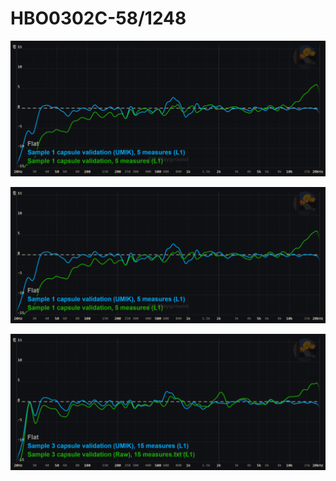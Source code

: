 # HBO0302C-58/1248

![sample 1](https://github.com/animegolem/pirate-extensions-extended/blob/main/step-by-step-guide/Images/HBO0302C-581248%20Sample%201.png)

![sample 2](https://github.com/animegolem/pirate-extensions-extended/blob/main/step-by-step-guide/Images/HBO0302C-581248%20Sample%201.png)

![sample 3](https://github.com/animegolem/pirate-extensions-extended/blob/main/step-by-step-guide/Images/HBO0302C-581248%20sample%203.png)

